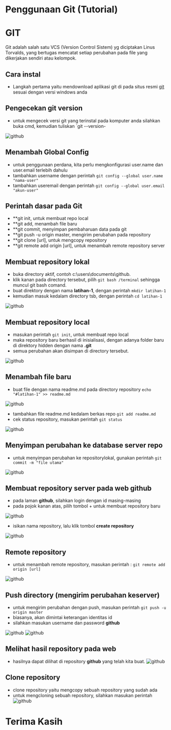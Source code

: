 # **Penggunaan Git (Tutorial)**
# GIT
Git adalah salah satu VCS (Version Control Sistem) yg diciptakan Linus Torvalds, yang bertugas mencatat setiap perubahan pada file yang dikerjakan sendiri atau kelompok.

## Cara instal
* Langkah pertama yaitu mendownload aplikasi git di pada situs resmi [git](https://git-scm.com/) sesuai dengan versi windows anda

## Pengecekan git version
* untuk mengecek versi git yang terinstal pada komputer anda silahkan buka cmd, kemudian tuliskan `git --version-


![github](https://github.com/Marinska/latihan-1/blob/master/1.png)

## Menambah Global Config
* untuk penggunaan perdana, kita perlu mengkonfigurasi user.name dan user.email terlebih dahulu
* tambahkan username dengan perintah
`git config --global user.name "nama-user"`
* tambahkan useremail dengan perintah
 `git config --global user.email "akun-user"`

## Perintah dasar pada Git
* **git init, untuk membuat repo local
* **git add, menambah file baru
* **git commit, menyimpan pembaharuan data pada git 
* **git push -u origin master, mengirim perubahan pada repository
* **git clone [url], untuk mengcopy repository
* **git remote add origin [url], untuk menambah remote repository server

## Membuat repository lokal
* buka directory aktif, contoh c:\users\documents\github.
* klik kanan pada directory tersebut, pilih `git bash /terminal` sehingga muncul git bash comand.
* buat direktory dengan nama **latihan-1**, dengan perintah
`mkdir latihan-1`
* kemudian masuk kedalam directory tsb, dengan perintah
`cd latihan-1`

![github](https://github.com/Marinska/latihan-1/blob/master/2.png)


## Membuat repository local
* masukan perintah `git init`, untuk membuat repo local
* maka repository baru berhasil di inisialisasi, dengan adanya folder baru di direktory hidden dengan nama **.git**
* semua perubahan akan disimpan di directory tersebut.

![github](https://github.com/Marinska/latihan-1/blob/master/3.png)

## Menambah file baru
* buat file dengan nama readme.md pada directory repository 
`echo "#latihan-1" >> readme.md`

![github](https://github.com/Marinska/latihan-1/blob/master/4.png)

* tambahkan file readme.md kedalam berkas repo
`git add readme.md`
* cek status repository, masukan perintah
 `git status`
 
![github](https://github.com/Marinska/latihan-1/blob/master/5.png)

## Menyimpan perubahan ke database server repo
 * untuk menyimpan perubahan ke repositorylokal, gunakan perintah
  `git commit -m "file utama"`
  
  ![github](https://github.com/Marinska/latihan-1/blob/master/6.png)  
  
## Membuat repository server pada web github
* pada laman **github**, silahkan login dengan id masing-masing
* pada pojok kanan atas, pilih tombol + untuk membuat repository baru

![github](https://github.com/Marinska/latihan-1/blob/master/7.png)

* isikan nama repository, lalu klik tombol **create repository**

![github](https://github.com/Marinska/latihan-1/blob/master/8.png)


## Remote repository
* untuk menambah remote repository, masukan perintah : 
`git remote add origin [url]`

![github](https://github.com/Marinska/latihan-1/blob/master/9.png)

## Push directory (mengirim perubahan keserver)
* untuk mengirim perubahan dengan push, masukan perintah
`git push -u origin master`
* biasanya, akan dimintai keterangan identitas id
* silahkan masukan username dan password **github**

![github](https://github.com/Marinska/latihan-1/blob/master/10.png)
![github](https://github.com/Marinska/latihan-1/blob/master/11.png)

## Melihat hasil repository pada web
* hasilnya dapat dilihat di repository **github** yang telah kita buat.
![github](https://github.com/Marinska/latihan-1/blob/master/12.png)

## Clone repository
* clone repository yaitu mengcopy sebuah repository yang sudah ada
* untuk mengcloning sebuah repository, silahkan masukan perintah
![github](https://github.com/Marinska/latihan-1/blob/master/13.png)

# Terima Kasih
